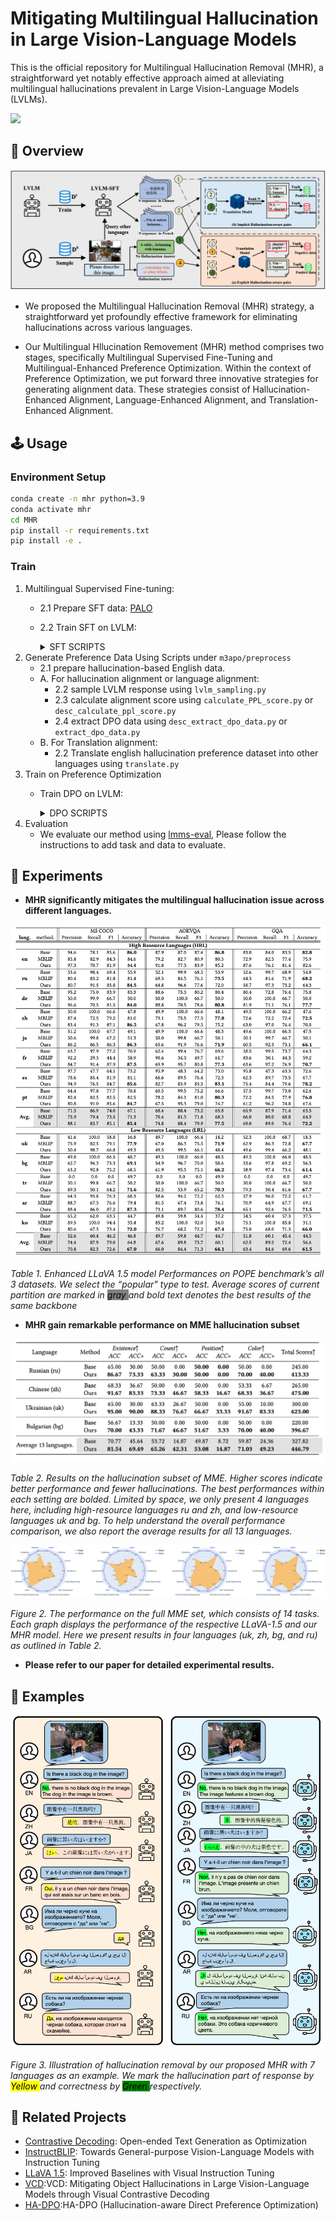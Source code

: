
# Mitigating Multilingual Hallucination in Large Vision-Language Models
<!-- This is the official repo for Multilingual Hallucination Removal, a simple but effective method for mitigating multilingual hallucinations in LVLMs. -->
This is the official repository for Multilingual Hallucination Removal (MHR), a straightforward yet notably effective approach aimed at alleviating multilingual hallucinations prevalent in Large Vision-Language Models (LVLMs).
<div style='display:flex; gap: 0.25rem; '>
<a href='LICENCE'><img src='https://img.shields.io/badge/License-Apache 2.0-g.svg'></a>
</div>


## 🎯 Overview
![MHR](fig/main.jpg)
<!-- - We probosed Multilingual Hallucination Removal(MHR) a simple but effective hallucination removal framework on different languages. -->
- We proposed the Multilingual Hallucination Removal (MHR) strategy, a straightforward yet profoundly effective framework for eliminating hallucinations across various languages.
<!-- - MHR have 2 stages, namely multilingual supervised fine-tune and multilingual-enhanced preference optimization. During preference optimization, we proposed
3 method to generate alignment data, which is hallucination-enhanced alignment, language-enhanced alignment and translation-enhanced alignment. -->
- Our Multilingual Hllucination Removement (MHR) method comprises two stages, specifically Multilingual Supervised Fine-Tuning and Multilingual-Enhanced Preference Optimization. Within the context of Preference Optimization, we put forward three innovative strategies for generating alignment data. These strategies consist of Hallucination-Enhanced Alignment, Language-Enhanced Alignment, and Translation-Enhanced Alignment.


## 🕹️ Usage
### Environment Setup
```bash
conda create -n mhr python=3.9
conda activate mhr
cd MHR
pip install -r requirements.txt
pip install -e .
```

### Train


1. Multilingual Supervised Fine-tuning:
    - 2.1 Prepare SFT data: [PALO](https://huggingface.co/datasets/MBZUAI/palo_multilingual_dataset)
    - 2.2 Train SFT on LVLM:
        <details>
        <summary>SFT SCRIPTS</summary>

                PROMPT_VERSION=v1
                MODEL_VERSION=vicuna-v1-5-7b
                LM_MODEL_CKPT=lmsys/vicuna-7b-v1.5

                deepspeed m3apo/alignment/models/llava_v1_5/train_sft.py \
                    --deepspeed ./scripts/zero3.json \
                    --model_name_or_path $LM_MODEL_CKPT \
                    --version $PROMPT_VERSION \
                    --data_path ${DATA_PATH} \
                    --image_folder ${img_folder} \
                    --vision_tower openai/clip-vit-large-patch14 \
                    --pretrain_mm_mlp_adapter ${vision_tower_path} \
                    --mm_vision_select_layer -2 \
                    --mm_use_im_start_end False \
                    --mm_use_im_patch_token False \
                    --bf16 True \
                    --output_dir ${output_dir}\
                    --num_train_epochs 3 \
                    --per_device_train_batch_size 16 \
                    --per_device_eval_batch_size 16 \
                    --gradient_accumulation_steps 1 \
                    --evaluation_strategy "no" \
                    --save_strategy "steps" \
                    --save_steps 500 \
                    --save_total_limit 1 \
                    --learning_rate 2e-5 \
                    --weight_decay 0. \
                    --warmup_ratio 0.03 \
                    --lr_scheduler_type "cosine" \
                    --logging_steps 1 \
                    --tf32 True \
                    --model_max_length 1280 \
                    --gradient_checkpointing True \
                    --dataloader_num_workers 4 \
                    --lazy_preprocess True \
                    --report_to wandb \
                    --image_aspect_ratio 'pad'

        </details>
 2. Generate Preference Data Using Scripts under `m3apo/preprocess`
    - 2.1 prepare hallucination-based English data.
    - A. For hallucination alignment or language alignment:
        - 2.2 sample LVLM response using `lvlm_sampling.py`
        - 2.3 calculate alignment score using `calculate_PPL_score.py` or `desc_calculate_ppl_score.py`
        - 2.4 extract DPO data using `desc_extract_dpo_data.py` or `extract_dpo_data.py`
    - B. For Translation alignment:
        - 2.2 Translate english hallucination preference dataset into other languages using `translate.py`
 3. Train on Preference Optimization
    - Train DPO on LVLM:
        <details>
        <summary>DPO SCRIPTS</summary>
        
            accelerate launch --config_file=${accelerate_config_file}  ./train_dpo.py \
            --deepspeed ./scripts/deepspeed/zero3.json \
            --lora_enable True --lora_r 128 --lora_alpha 256 --mm_projector_lr 0 \
            --model_name_or_path ${model_name_or_path} \
            --version v1 \
            --vision_tower ${vision_tower_path} \
            --mm_projector_type mlp2x_gelu \
            --mm_vision_select_layer -2 \
            --mm_use_im_start_end False \
            --mm_use_im_patch_token False \
            --image_aspect_ratio pad \
            --group_by_modality_length True \
            --bf16 True \
            --output_dir ${ckpt_save_path} \
            --num_train_epochs 9 \
            --per_device_train_batch_size 8 \
            --per_device_eval_batch_size 4 \
            --gradient_accumulation_steps 1 \
            --evaluation_strategy "no" \
            --save_strategy "steps" \
            --save_steps ${save_steps} \
            --save_total_limit 5 \
            --learning_rate 2e-6 \
            --weight_decay 0. \
            --warmup_steps 0 \
            --lr_scheduler_type "cosine" \
            --logging_steps 1 \
            --tf32 True \
            --model_max_length 2048 \
            --gradient_checkpointing True \
            --report_to wandb \
            --run_name ${ckpt_name} \
            --dataloader_num_workers 4 \
            --lazy_preprocess True \
            --beta 0.1 \
            --hallucination_data_path ${hallucination_data} \
            --hallucination_data_type "dir_of_jsonl_desc" \
            --hallucination_ratio 1 \
            --preference_data_path ${preference_data} \
            --preference_ratio 1 \
            --preference_data_type "dir_of_jsonl_desc" \
            --translation_data_path ${translation_data} \
            --translation_ratio 1 \
            --translation_data_type "dir_of_json_desc" \
            --image_folder ${image_folder} \
            --vg_path ${vg_annotation_path} \
            --resume_from_checkpoint ${resume_from_checkpoint}
        
        </details>
4. Evaluation
    - We evaluate our method using [lmms-eval](https://github.com/EvolvingLMMs-Lab/lmms-eval), Please follow the instructions to add task and data to evaluate.


## 🏅 Experiments
- **MHR significantly mitigates the multilingual hallucination issue across different languages.**

![exp1](fig/pope_res.jpg)

*Table 1. Enhanced LLaVA 1.5 model Performances on POPE benchmark’s all 3 datasets. We select the “popular" type to test.
Average scores of current partition are marked in <mark style="background-color: gray"> gray </mark> and bold text denotes the best results of the same backbone*

- **MHR gain remarkable performance on MME hallucination subset**

![exp2](fig/mme_res.jpg)

*Table 2. Results on the hallucination subset of MME. Higher scores indicate better performance and fewer hallucinations. The
best performances within each setting are bolded. Limited by space, we only present 4 languages here, including high-resource
languages ru and zh, and low-resource languages uk and bg. To help understand the overall performance comparison, we also
report the average results for all 13 languages.*

![exp2](fig/mme_radar.jpg)

*Figure 2. The performance on the full MME set, which consists of 14 tasks. Each graph displays the performance of the
respective LLaVA-1.5 and our MHR model. Here we present results in four languages (uk, zh, bg, and ru) as outlined in Table 2.*

- **Please refer to our paper for detailed experimental results.**



## 📌 Examples

![Case1](fig/qualitive.jpg)

*Figure 3. Illustration of hallucination removal by our proposed MHR with 7 languages as an example. We mark the hallucination part of response by <mark style="background-color: yellow"> Yellow </mark> and correctness by <mark style="background-color: green"> Green </mark> respectively.*




## 📝 Related Projects
- [Contrastive Decoding](https://github.com/XiangLi1999/ContrastiveDecoding): Open-ended Text Generation as Optimization
- [InstructBLIP](https://github.com/salesforce/LAVIS/tree/main/projects/instructblip): Towards General-purpose Vision-Language Models with Instruction Tuning
- [LLaVA 1.5](https://github.com/haotian-liu/LLaVA): Improved Baselines with Visual Instruction Tuning
- [VCD](https://github.com/DAMO-NLP-SG/VCD):VCD: Mitigating Object Hallucinations in Large Vision-Language Models through Visual Contrastive Decoding
- [HA-DPO](https://github.com/opendatalab/HA-DPO):HA-DPO (Hallucination-aware Direct Preference Optimization) 

